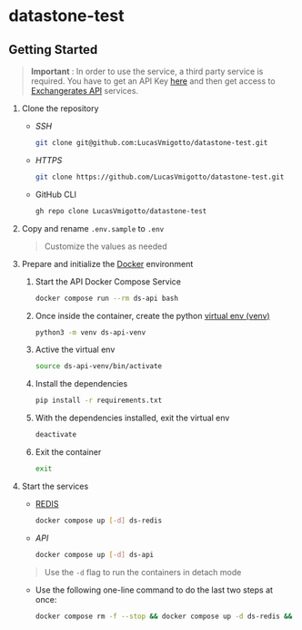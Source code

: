 # datastone-test

## Getting Started

> **Important** : In order to use the service, a third party service is required. You have to get an API Key [here](https://apilayer.com/marketplace/exchangerates_data-api?_gl=1*tgrwx*_ga*NTA1NTk3MDM4LjE2NzE1NDUzMzk.*_ga_HGV43FGGVM*MTY3MTU3MDIzMi4zLjAuMTY3MTU3MDIzMi42MC4wLjA.#pricing) and then get access to [Exchangerates API](https://exchangeratesapi.io/documentation/) services.

1. Clone the repository

    * _SSH_

        ```bash
        git clone git@github.com:LucasVmigotto/datastone-test.git
        ```

    * _HTTPS_

        ```bash
        git clone https://github.com/LucasVmigotto/datastone-test.git
        ```

    * GitHub CLI

        ```bash
        gh repo clone LucasVmigotto/datastone-test
        ```

2. Copy and rename `.env.sample` to `.env`

    > Customize the values as needed

3. Prepare and initialize the [Docker](https://www.docker.com/) environment

    1. Start the API Docker Compose Service

        ```bash
        docker compose run --rm ds-api bash
        ```

    2. Once inside the container, create the python [virtual env (venv)](https://docs.python.org/3/library/venv.html)

        ```bash
        python3 -m venv ds-api-venv
        ```

    3. Active the virtual env

        ```bash
        source ds-api-venv/bin/activate
        ```

    4. Install the dependencies

        ```bash
        pip install -r requirements.txt
        ```

    5. With the dependencies installed, exit the virtual env

        ```bash
        deactivate
        ```

    6. Exit the container

        ```bash
        exit
        ```

4. Start the services

    * [REDIS](https://redis.io/)

        ```bash
        docker compose up [-d] ds-redis
        ```

    * _API_

        ```bash
        docker compose up [-d] ds-api
        ```

    > Use the `-d` flag to run the containers in detach mode

    * Use the following one-line command  to do  the last two steps at once:

        ```bash
        docker compose rm -f --stop && docker compose up -d ds-redis && docker compose up ds-api && docker compose logs -f ds-api
        ```
